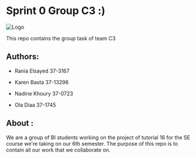 # Sprint 0 Group C3 :)

![Logo](https://encrypted-tbn0.gstatic.com/images?q=tbn:ANd9GcTlVwf30bYIyfsLmzppZ6x3xHKEQVkJYleQthLpuHiyt9Tl318Atw)

This repo contains the group task of team C3

## Authors:
* Rania Elsayed 37-3167

* Karen Basta 37-13296

* Nadine Khoury 37-0723

* Ola Diaa 37-1745

## About :
We are a group of BI students working on the project of tutorial 16 for the SE course we're taking on our 6th semester.  The purpose of this repo is to contain all our work that we collaborate on. 


